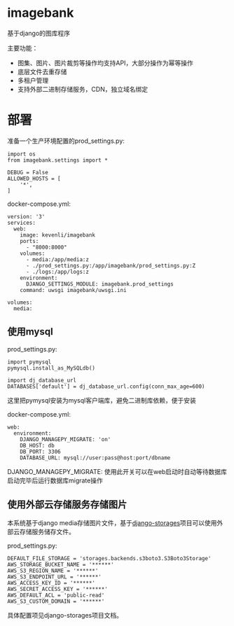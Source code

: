 # imagebank 
基于django的图库程序

主要功能：
* 图集、图片、图片裁剪等操作均支持API，大部分操作为幂等操作
* 底层文件去重存储
* 多租户管理
* 支持外部二进制存储服务，CDN，独立域名绑定


# 部署
准备一个生产环境配置的prod_settings.py:

    import os
    from imagebank.settings import *

    DEBUG = False
    ALLOWED_HOSTS = [
        '*',
    ]

docker-compose.yml:

    version: '3'
    services:
      web:
        image: kevenli/imagebank
        ports:
          - "8000:8000"
        volumes:
          - media:/app/media:z
          - ./prod_settings.py:/app/imagebank/prod_settings.py:Z
          - ./logs:/app/logs:z
        environment:
          DJANGO_SETTINGS_MODULE: imagebank.prod_settings
        command: uwsgi imagebank/uwsgi.ini
    
    volumes:
      media:

## 使用mysql

prod_settings.py:

    import pymysql
    pymysql.install_as_MySQLdb()

    import dj_database_url
    DATABASES['default'] = dj_database_url.config(conn_max_age=600)

这里把pymysql安装为mysql客户端库，避免二进制库依赖，便于安装

docker-compose.yml:

    web:
      environment:
        DJANGO_MANAGEPY_MIGRATE: 'on'
        DB_HOST: db
        DB_PORT: 3306
        DATABASE_URL: mysql://user:pass@host:port/dbname

DJANGO_MANAGEPY_MIGRATE: 使用此开关可以在web启动时自动等待数据库启动完毕后运行数据库migrate操作

## 使用外部云存储服务存储图片

本系统基于django media存储图片文件，基于[django-storages](https://django-storages.readthedocs.io/en/latest/)项目可以使用外部云存储服务储存文件。

prod_settings.py:

    DEFAULT_FILE_STORAGE = 'storages.backends.s3boto3.S3Boto3Storage'
    AWS_STORAGE_BUCKET_NAME = '******'
    AWS_S3_REGION_NAME = '******'
    AWS_S3_ENDPOINT_URL = '******'
    AWS_ACCESS_KEY_ID = '******'
    AWS_SECRET_ACCESS_KEY = '******'
    AWS_DEFAULT_ACL = 'public-read'
    AWS_S3_CUSTOM_DOMAIN = '******'

具体配置项见django-storages项目文档。
